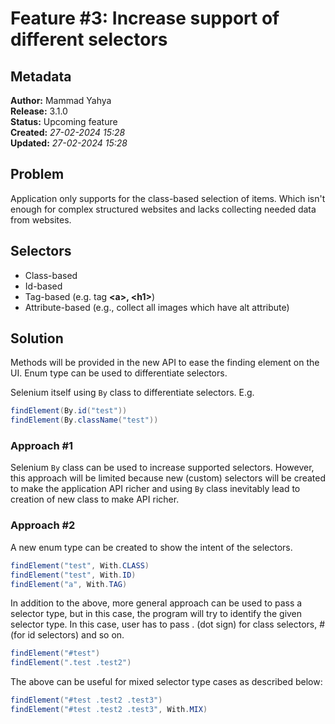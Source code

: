 # Feature #3: Increase support of different selectors

## Metadata
**Author:** Mammad Yahya\
**Release:** 3.1.0\
**Status:** Upcoming feature\
**Created:** _27-02-2024 15:28_\
**Updated:** _27-02-2024 15:28_

## Problem

Application only supports for the class-based selection of items. Which isn't enough for complex structured websites
and lacks collecting needed data from websites.

## Selectors

* Class-based
* Id-based
* Tag-based (e.g. tag **\<a>, \<h1>**)
* Attribute-based (e.g., collect all images which have alt attribute)

## Solution

Methods will be provided in the new API to ease the finding element on the UI. Enum type can be used to differentiate 
selectors.

Selenium itself using `By` class to differentiate selectors. E.g.

```java
findElement(By.id("test"))
findElement(By.className("test"))
```

### Approach #1

Selenium `By` class can be used to increase supported selectors. However, this approach will be limited because 
new (custom) selectors will be created to make the application API richer and using `By` class inevitably lead to
creation of new class to make API richer. 

### Approach #2

A new enum type can be created to show the intent of the selectors.

```java
findElement("test", With.CLASS)
findElement("test", With.ID)
findElement("a", With.TAG)
```

In addition to the above, more general approach can be used to pass a selector type, but in this case, the program will try 
to identify the given selector type. In this case, user has to pass . (dot sign) for class selectors, # (for id selectors)
and so on.

```java
findElement("#test")
findElement(".test .test2")
```

The above can be useful for mixed selector type cases as described below:
```java
findElement("#test .test2 .test3")
findElement("#test .test2 .test3", With.MIX)
```
